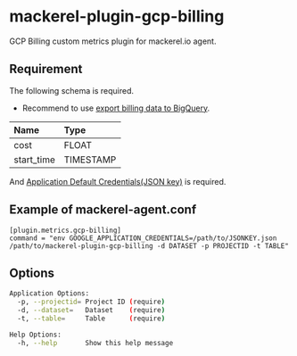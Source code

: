 # mackerel-plugin-gcp-billing

GCP Billing custom metrics plugin for mackerel.io agent.

## Requirement

The following schema is required.

- Recommend to use [export billing data to BigQuery](https://support.google.com/cloud/answer/7233314?hl=en&ref_topic=7106112).

|Name|Type|
|:--|:--|
|cost|FLOAT|
|start_time|TIMESTAMP|

And [Application Default Credentials(JSON key)](https://developers.google.com/identity/protocols/application-default-credentials) is required.

## Example of mackerel-agent.conf

```
[plugin.metrics.gcp-billing]
command = "env GOOGLE_APPLICATION_CREDENTIALS=/path/to/JSONKEY.json /path/to/mackerel-plugin-gcp-billing -d DATASET -p PROJECTID -t TABLE"
```

## Options

```bash
Application Options:
  -p, --projectid= Project ID (require)
  -d, --dataset=   Dataset    (require)
  -t, --table=     Table      (require)

Help Options:
  -h, --help       Show this help message
```